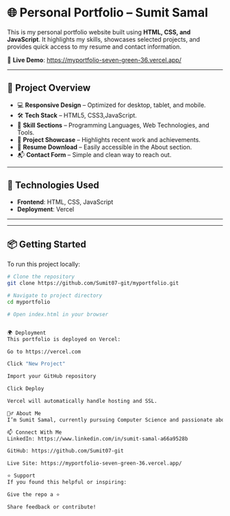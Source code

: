 # 🌐 Personal Portfolio – Sumit Samal

This is my personal portfolio website built using **HTML, CSS, and JavaScript**. It highlights my skills, showcases selected projects, and provides quick access to my resume and contact information.

🚀 **Live Demo**: https://myportfolio-seven-green-36.vercel.app/

---

## 📁 Project Overview

- 💻 **Responsive Design** – Optimized for desktop, tablet, and mobile.
- 🛠 **Tech Stack** – HTML5, CSS3,JavaScript.
- 🧠 **Skill Sections** – Programming Languages, Web Technologies, and Tools.
- 📂 **Project Showcase** – Highlights recent work and achievements.
- 📄 **Resume Download** – Easily accessible in the About section.
- 📬 **Contact Form** – Simple and clean way to reach out.

---

## 🧰 Technologies Used

- **Frontend**: HTML, CSS, JavaScript
- **Deployment**: Vercel

---
---

## 📦 Getting Started

To run this project locally:

```bash
# Clone the repository
git clone https://github.com/Sumit07-git/myportfolio.git

# Navigate to project directory
cd myportfolio

# Open index.html in your browser


🌍 Deployment
This portfolio is deployed on Vercel:

Go to https://vercel.com

Click "New Project"

Import your GitHub repository

Click Deploy

Vercel will automatically handle hosting and SSL.

🙋‍♂️ About Me
I’m Sumit Samal, currently pursuing Computer Science and passionate about creating elegant frontend experiences and building towards becoming an AI Engineer.

📫 Connect With Me
LinkedIn: https://www.linkedin.com/in/sumit-samal-a66a9528b

GitHub: https://github.com/Sumit07-git

Live Site: https://myportfolio-seven-green-36.vercel.app/

⭐️ Support
If you found this helpful or inspiring:

Give the repo a ⭐️

Share feedback or contribute!
